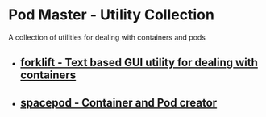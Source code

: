 # Pod Master - Utility Collection
A collection of utilities for dealing with containers and pods

- ## [forklift - Text based GUI utility for dealing with containers](./forklift/)
- ## [spacepod - Container and Pod creator](./spacepod/)

